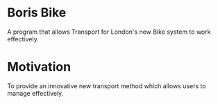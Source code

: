# Boris Bike

A program that allows Transport for London's new Bike system to work effectively.

# Motivation
To provide an innovative new transport method which allows users to manage effectively.
